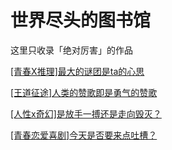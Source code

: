 # 世界尽头的图书馆

这里只收录「绝对厉害」的作品

[[青春X推理]最大的谜团是ta的心思]([青春X推理]最大的谜团是ta的心思.md)

[[王道征途]人类的赞歌即是勇气的赞歌]([王道征途]人类的赞歌即是勇气的赞歌.md)

[[人性x奇幻]是放手一搏还是走向毁灭？]([人性x奇幻]是放手一搏还是走向毁灭？.md)

[[青春恋爱喜剧]今天是否要来点吐槽？]([青春恋爱喜剧]今天是否要来点吐槽？.md)